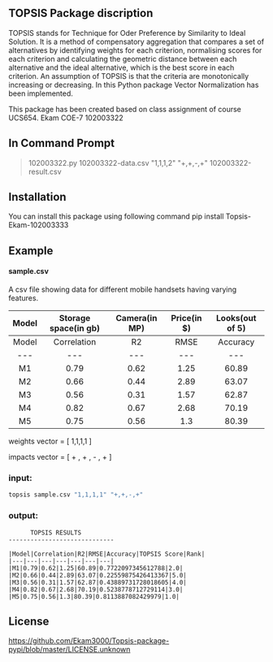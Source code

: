 ## TOPSIS Package discription

TOPSIS stands for Technique for Oder Preference by Similarity to Ideal Solution. It is a method of compensatory aggregation that compares a set of alternatives by identifying weights for each criterion, normalising scores for each criterion and calculating the geometric distance between each alternative and the ideal alternative, which is the best score in each criterion. An assumption of TOPSIS is that the criteria are monotonically increasing or decreasing. In this Python package Vector Normalization has been implemented.

This package has been created based on class assignment of course UCS654. Ekam COE-7 102003322

## In Command Prompt

> 102003322.py 102003322-data.csv "1,1,1,2" "+,+,-,+" 102003322-result.csv

## Installation

You can install this package using following command
pip install Topsis-Ekam-102003333

## Example

#### sample.csv

A csv file showing data for different mobile handsets having varying features.

| Model | Storage space(in gb) | Camera(in MP) | Price(in $) | Looks(out of 5) |
| :---: | :------------------: | :-----------: | :---------: | :-------------: |
| Model |     Correlation      |      R2       |    RMSE     |    Accuracy     |
|  ---  |         ---          |      ---      |     ---     |       ---       |
|  M1   |         0.79         |     0.62      |    1.25     |      60.89      |
|  M2   |         0.66         |     0.44      |    2.89     |      63.07      |
|  M3   |         0.56         |     0.31      |    1.57     |      62.87      |
|  M4   |         0.82         |     0.67      |    2.68     |      70.19      |
|  M5   |         0.75         |     0.56      |     1.3     |      80.39      |

weights vector = [ 1,1,1,1 ]

impacts vector = [ + , + , - , + ]

### input:

```python
topsis sample.csv "1,1,1,1" "+,+,-,+"
```

### output:

```
      TOPSIS RESULTS
-----------------------------

|Model|Correlation|R2|RMSE|Accuracy|TOPSIS Score|Rank|
|---|---|---|---|---|---|---|
|M1|0.79|0.62|1.25|60.89|0.7722097345612788|2.0|
|M2|0.66|0.44|2.89|63.07|0.22559875426413367|5.0|
|M3|0.56|0.31|1.57|62.87|0.43889731728018605|4.0|
|M4|0.82|0.67|2.68|70.19|0.5238778712729114|3.0|
|M5|0.75|0.56|1.3|80.39|0.8113887082429979|1.0|

```

## License

https://github.com/Ekam3000/Topsis-package-pypi/blob/master/LICENSE.unknown
